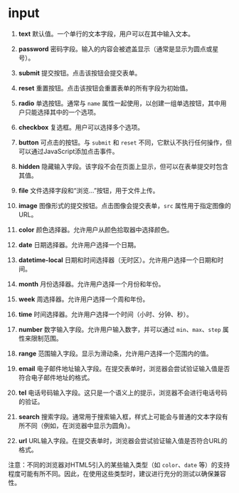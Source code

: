 # input
1. **text**
默认值。一个单行的文本字段，用户可以在其中输入文本。

2. **password**
密码字段。输入的内容会被遮盖显示（通常是显示为圆点或星号）。

3. **submit**
提交按钮。点击该按钮会提交表单。

4. **reset**
重置按钮。点击该按钮会重置表单的所有字段为初始值。

5. **radio**
单选按钮。通常与 `name` 属性一起使用，以创建一组单选按钮，其中用户只能选择其中的一个选项。

6. **checkbox**
复选框。用户可以选择多个选项。

7. **button**
可点击的按钮。与 `submit` 和 `reset` 不同，它默认不执行任何操作，但可以通过JavaScript添加点击事件。

8. **hidden**
隐藏输入字段。该字段不会在页面上显示，但可以在表单提交时包含其值。

9. **file**
文件选择字段和“浏览…”按钮，用于文件上传。

10. **image**
图像形式的提交按钮。点击图像会提交表单，`src` 属性用于指定图像的URL。

11. **color**
颜色选择器。允许用户从颜色拾取器中选择颜色。

12. **date**
日期选择器。允许用户选择一个日期。

13. **datetime-local**
日期和时间选择器（无时区）。允许用户选择一个日期和时间。

14. **month**
月份选择器。允许用户选择一个月份和年份。

15. **week**
周选择器。允许用户选择一个周和年份。

16. **time**
时间选择器。允许用户选择一个时间（小时、分钟、秒）。

17. **number**
数字输入字段。允许用户输入数字，并可以通过 `min`、`max`、`step` 属性来限制范围。

18. **range**
范围输入字段。显示为滑动条，允许用户选择一个范围内的值。

19. **email**
电子邮件地址输入字段。在提交表单时，浏览器会尝试验证输入值是否符合电子邮件地址的格式。

20. **tel**
电话号码输入字段。这只是一个语义上的提示，浏览器不会进行电话号码的验证。

21. **search**
搜索字段。通常用于搜索输入框，样式上可能会与普通的文本字段有所不同（例如，在浏览器中显示为圆角）。

22. **url**
URL输入字段。在提交表单时，浏览器会尝试验证输入值是否符合URL的格式。

注意：不同的浏览器对HTML5引入的某些输入类型（如 `color`、`date` 等）的支持程度可能有所不同。因此，在使用这些类型时，建议进行充分的测试以确保兼容性。